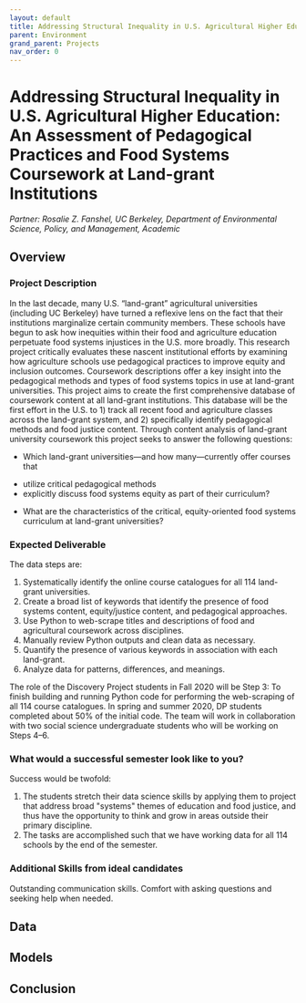 ```yaml
---
layout: default
title: Addressing Structural Inequality in U.S. Agricultural Higher Education
parent: Environment
grand_parent: Projects 
nav_order: 0
---
```



# Addressing Structural Inequality in U.S. Agricultural Higher Education: An Assessment of Pedagogical Practices and Food Systems Coursework at Land-grant Institutions
*Partner: Rosalie Z. Fanshel, UC Berkeley, Department of Environmental Science, Policy, and Management, Academic*

## Overview
### Project Description
In the last decade, many U.S. “land-grant” agricultural universities (including UC Berkeley) have turned a reflexive lens on the fact that their institutions marginalize certain community members. These schools have begun to ask how inequities within their food and agriculture education perpetuate food systems injustices in the U.S. more broadly. This research project critically evaluates these nascent institutional efforts by examining how agriculture schools use pedagogical practices to improve equity and inclusion outcomes. Coursework descriptions offer a key insight into the pedagogical methods and types of food systems topics in use at land-grant universities. This project aims to create the first comprehensive database of coursework content at all land-grant institutions. This database will be the first effort in the U.S. to 1) track all recent food and agriculture classes across the land-grant system, and 2) specifically identify pedagogical methods and food justice content. Through content analysis of land-grant university coursework this project seeks to answer the following questions: 
* Which land-grant universities—and how many—currently offer courses that 
- utilize critical pedagogical methods
- explicitly discuss food systems equity as part of their curriculum?
* What are the characteristics of the critical, equity-oriented food systems curriculum at land-grant universities?
### Expected Deliverable
The data steps are:
1. Systematically identify the online course catalogues for all 114 land-grant universities.
1. Create a broad list of keywords that identify the presence of food systems content, equity/justice content, and pedagogical approaches.
1. Use Python to web-scrape titles and descriptions of food and agricultural coursework across disciplines. 
1. Manually review Python outputs and clean data as necessary. 
1. Quantify the presence of various keywords in association with each land-grant. 
1. Analyze data for patterns, differences, and meanings. 

The role of the Discovery Project students in Fall 2020 will be Step 3: To finish building and running Python code for performing the web-scraping of all 114 course catalogues. In spring and summer 2020, DP students completed about 50% of the initial code. The team will work in collaboration with two social science undergraduate students who will be working on Steps 4–6. 

### What would a successful semester look like to you?
Success would be twofold: 
1. The students stretch their data science skills by applying them to project that address broad "systems" themes of education and food justice, and thus have the opportunity to think and grow in areas outside their primary discipline. 
1. The tasks are accomplished such that we have working data for all 114 schools by the end of the semester.
### Additional Skills from ideal candidates
Outstanding communication skills. Comfort with asking questions and seeking help when needed.

## Data

## Models

## Conclusion


```python

```
